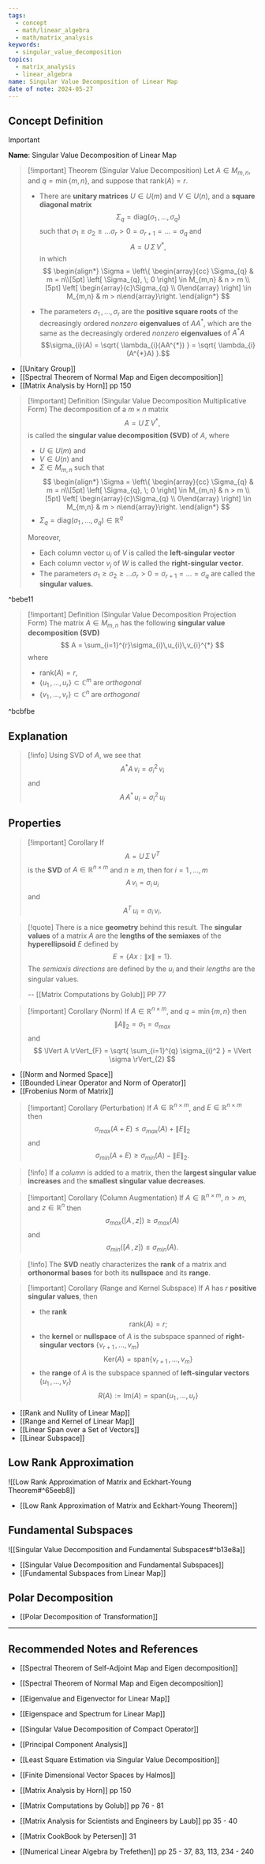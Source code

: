 ```yaml
---
tags:
  - concept
  - math/linear_algebra
  - math/matrix_analysis
keywords:
  - singular_value_decomposition
topics:
  - matrix_analysis
  - linear_algebra
name: Singular Value Decomposition of Linear Map
date of note: 2024-05-27
---
```


## Concept Definition

>[!important]
>**Name**: Singular Value Decomposition of Linear Map

>[!important] Theorem (Singular Value Decomposition)
>Let $A \in M_{m,n}$, and $q= \min\left\{ m, n \right\}$, and suppose that $\text{rank}(A) = r.$
>- There are **unitary matrices** $U \in U(m)$ and $V\in U(n)$, and a **square diagonal matrix** $$\Sigma_{q} = \text{diag}(\sigma_{1} \,{,}\ldots{,}\,\sigma_{q})$$ such that $\sigma_{1} \ge \sigma_{2} \ge \ldots \sigma_{r} >0 = \sigma_{r+1} =  \ldots = \sigma_{q}$ and $$A = U \,\Sigma\,V^{*},$$ in which 
>  $$
>  \begin{align*}
>  \Sigma = \left\{ \begin{array}{cc} \Sigma_{q} & m = n\\[5pt] \left[ \Sigma_{q}, \; 0 \right] \in M_{m,n} & n > m \\[5pt] \left[ \begin{array}{c}\Sigma_{q} \\ 0\end{array} \right] \in M_{m,n} & m > n\end{array}\right.
>  \end{align*}
> $$
>
>- The parameters $\sigma_{1} \,{,}\ldots{,}\,\sigma_{r}$ are the **positive square roots** of the decreasingly ordered *nonzero* **eigenvalues** of $AA^{*}$, which are the same as the decreasingly ordered *nonzero* **eigenvalues** of $A^{*}A$ $$\sigma_{i}(A) = \sqrt{ \lambda_{i}(AA^{*}) } = \sqrt{ \lambda_{i}(A^{*}A) }.$$

- [[Unitary Group]]
- [[Spectral Theorem of Normal Map and Eigen decomposition]]
- [[Matrix Analysis by Horn]] pp 150

>[!important] Definition (Singular Value Decomposition Multiplicative Form)
>The decomposition of a $m\times n$ matrix $$A = U \,\Sigma\,V^{*},$$ is called the **singular value decomposition (SVD)** of $A$, where 
>- $U\in U(m)$ and 
>- $V\in U(n)$ and
>- $\Sigma\in M_{m,n}$ such that 
>$$
>  \begin{align*}
>  \Sigma = \left\{ \begin{array}{cc} \Sigma_{q} & m = n\\[5pt] \left[ \Sigma_{q}, \; 0 \right] \in M_{m,n} & n > m \\[5pt] \left[ \begin{array}{c}\Sigma_{q} \\ 0\end{array} \right] \in M_{m,n} & m > n\end{array}\right.
>  \end{align*}
>$$
>- $\Sigma_{q} = \text{diag}(\sigma_{1} \,{,}\ldots{,}\,\sigma_{q}) \in \mathbb{R}^{q}$
>
>
>Moreover, 
>- Each column vector $u_{i}$ of $V$ is called the **left-singular vector**
>- Each column vector $v_{j}$ of $W$ is called the **right-singular vector**.
>- The parameters $\sigma_{1} \ge \sigma_{2} \ge \ldots \sigma_{r} >0 = \sigma_{r+1} =  \ldots = \sigma_{q}$  are called the **singular values.**

^bebe11

>[!important] Definition (Singular Value Decomposition Projection Form)
>The matrix $A\in M_{m,n}$ has the following **singular value decomposition (SVD)**
>$$
>A = \sum_{i=1}^{r}\sigma_{i}\,u_{i}\,v_{i}^{*}
>$$ 
>where 
>- $\text{rank}(A) = r$,  
>- $\left\{ u_{1} \,{,}\ldots{,}\, u_{r} \right\} \subset \mathbb{C}^{m}$ are *orthogonal*
>-  $\left\{ v_{1} \,{,}\ldots{,}\, v_{r} \right\} \subset \mathbb{C}^{n}$ are *orthogonal*

^bcbfbe

## Explanation

>[!info]
>Using SVD of $A$, we see that
>$$
>A^{*}A\,v_{i} = \sigma_{i}^2\, v_{i}
>$$
>and
>$$
>A\,A^{*}\,u_{i} = \sigma_{i}^2\, u_{i}
>$$

## Properties

>[!important] Corollary
>If $$A = U\,\Sigma\,V^{T}$$ is the **SVD** of $A\in \mathbb{R}^{n\times m}$ and $n \ge m$, then for $i=1 \,{,}\ldots{,}\,m$
>$$
>A\,v_{i} = \sigma_{i}\,u_{i}
>$$
>and
>$$
>A^{T}\,u_{i} = \sigma_{i}\,v_{i}.
>$$

>[!quote]
>There is a nice **geometry** behind this result. The **singular values** of a matrix $A$ are the **lengths of the semiaxes** of the **hyperellipsoid** $E$ defined by $$E = \{ Ax: \lVert x \rVert = 1 \}.$$ The *semiaxis directions* are defined by the $u_{i}$ and their *lengths* are the singular values.
>
>-- [[Matrix Computations by Golub]] PP 77

>[!important] Corollary (Norm)
>If $A\in \mathbb{R}^{n\times m}$,  and $q= \min\left\{ m, n \right\}$  then 
>$$
>\lVert A \rVert_{2} = \sigma_{1} = \sigma_{max} 
>$$
>and
>$$
>\lVert A \rVert_{F} = \sqrt{ \sum_{i=1}^{q} \sigma_{i}^2 } = \lVert \sigma \rVert_{2} 
>$$

- [[Norm and Normed Space]]
- [[Bounded Linear Operator and Norm of Operator]]
- [[Frobenius Norm of Matrix]]

>[!important] Corollary (Perturbation)
>If $A\in \mathbb{R}^{n\times m}$,  and $E\in \mathbb{R}^{n\times m}$  then 
>$$
>\sigma_{max}\left( A + E \right) \le \sigma_{max}\left( A \right) + \lVert E \rVert_{2} 
>$$
>and
>$$
>\sigma_{min}\left( A + E \right) \ge \sigma_{min}\left( A \right) - \lVert E \rVert_{2}. 
>$$

>[!info]
>If a *column* is added to a matrix, then the **largest singular value increases** and the **smallest singular value decreases**.

>[!important] Corollary (Column Augmentation)
>If $A\in \mathbb{R}^{n\times m}$,  $n > m$, and $z \in \mathbb{R}^{n}$  then 
>$$
>\sigma_{max}\left( \left[ A\,,\, z \right]   \right) \ge \sigma_{max}\left( A \right)
>$$
>and
>$$
>\sigma_{min}\left(  \left[ A\,,\, z \right]   \right) \le \sigma_{min}\left( A \right). 
>$$

>[!info]
>The **SVD** neatly characterizes the **rank** of a matrix and **orthonormal bases** for both its **nullspace** and its **range**.

>[!important] Corollary (Range and Kernel Subspace)
>If $A$ has $r$ **positive singular values**, then
>- the **rank** $$\text{rank}(A) = r;$$
>- the **kernel** or **nullspace** of $A$ is the subspace spanned of **right-singular vectors** $\left\{ v_{r+1} \,{,}\ldots{,}\, v_{m} \right\}$  $$\text{Ker}(A) = \text{span}\left\{ v_{r+1} \,{,}\ldots{,}\, v_{m} \right\}$$
>- the **range** of $A$ is the subspace  spanned of **left-singular vectors** $\left\{ u_{1} \,{,}\ldots{,}\, v_{r} \right\}$ $$R(A) := \text{Im}(A) = \text{span}\left\{ u_{1} \,{,}\ldots{,}\, u_{r} \right\}$$


- [[Rank and Nullity of Linear Map]]
- [[Range and Kernel of Linear Map]]
- [[Linear Span over a Set of Vectors]]
- [[Linear Subspace]]

## Low Rank Approximation

![[Low Rank Approximation of Matrix and Eckhart-Young Theorem#^65eeb8]]

- [[Low Rank Approximation of Matrix and Eckhart-Young Theorem]]

## Fundamental Subspaces

![[Singular Value Decomposition and Fundamental Subspaces#^b13e8a]]

- [[Singular Value Decomposition and Fundamental Subspaces]]
- [[Fundamental Subspaces from Linear Map]]

## Polar Decomposition

- [[Polar Decomposition of Transformation]]


-----------
##  Recommended Notes and References


- [[Spectral Theorem of Self-Adjoint Map and Eigen decomposition]]
- [[Spectral Theorem of Normal Map and Eigen decomposition]]
- [[Eigenvalue and Eigenvector for Linear Map]]
- [[Eigenspace and Spectrum for Linear Map]]

- [[Singular Value Decomposition of Compact Operator]]

- [[Principal Component Analysis]]
- [[Least Square Estimation via Singular Value Decomposition]]

- [[Finite Dimensional Vector Spaces by Halmos]]
- [[Matrix Analysis by Horn]] pp 150
- [[Matrix Computations by Golub]] pp 76 - 81
- [[Matrix Analysis for Scientists and Engineers by Laub]] pp 35 - 40
- [[Matrix CookBook by Petersen]] 31
- [[Numerical Linear Algebra by Trefethen]] pp 25 - 37, 83, 113, 234 - 240